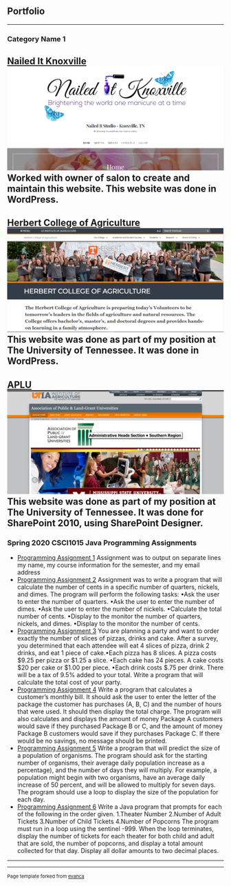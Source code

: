 ## Portfolio

---

### Category Name 1 

[Nailed It Knoxville](https://naileditknoxville.com/)
<img src="images/NailedItKnoxvilleScreenShot.PNG?raw=true"/>
Worked with owner of salon to create and maintain this website.  This website was done in WordPress.
---
[Herbert College of Agriculture](https://herbert.utk.edu)
<img src="images/HerbertScreenshot.PNG?raw=true"/>
This website was done as part of my position at The University of Tennessee.  It was done in WordPress.
---
[APLU](https://ag.tennessee.edu/APLU/Pages/default.aspx)
<img src="images/APLU_Screenshot.PNG?raw=true"/>
This website was done as part of my position at The University of Tennessee.  It was done for SharePoint 2010, using SharePoint Designer.
---

### Spring 2020 CSCI1015 Java Programming Assignments

- [Programming Assignment 1](https://github.com/smcraigo/JavaProgramsSpring2020/blob/master/CraigoPass1.java)
Assignment was to output on separate lines my name, my course information for the semester, and my email address
- [Programming Assignment 2](https://github.com/smcraigo/JavaProgramsSpring2020/blob/master/CraigoPass2.java)
Assignment was to write a program that will calculate the number of cents in a specific number of quarters, nickels, and dimes. The program will perform the following tasks:  •Ask the user to enter the number of quarters.   •Ask the user to enter the number of dimes.   •Ask the user to enter the number of nickels.  •Calculate the total number of cents.  •Display to the monitor the number of quarters, nickels, and dimes.   •Display to the monitor the number of cents.   
- [Programming Assignment 3](https://github.com/smcraigo/JavaProgramsSpring2020/blob/master/CraigoPass3.java)
You are planning a party and want to order exactly the number of slices of pizzas, drinks and cake. After a survey, you determined that each attendee will eat 4 slices of pizza, drink 2 drinks, and eat 1 piece of cake.•Each pizza has 8 slices. A pizza costs $9.25 per pizza or $1.25 a slice. •Each cake has 24 pieces. A cake costs $20 per cake or $1.00 per piece. •Each drink costs $.75 per drink. There will be a tax of 9.5% added to your total. Write a program that will calculate the total cost of your party.
- [Programming Assignment 4](https://github.com/smcraigo/JavaProgramsSpring2020/blob/master/CraigoPass4.java)
Write a program that calculates a customer’s monthly bill. It should ask the user to enter the letter of the package the customer has purchases (A, B, C) and the number of hours that were used. It should then display the total charge. The program will also calculates and displays the amount of money Package A customers would save if they purchased Package B or C, and the amount of money Package B customers would save if they purchases Package C. If there would be no savings, no message should be printed.  
- [Programming Assignment 5](https://github.com/smcraigo/JavaProgramsSpring2020/blob/master/CraigoPass5.java)
Write a program that will predict the size of a population of organisms. The program should ask for the starting number of organisms, their average daily population increase as a percentage), and the number of days they will multiply. For example, a population might begin with two organisms, have an average daily increase of 50 percent, and will be allowed to multiply for seven days. The program should use a loop to display the size of the population for each day.
- [Programming Assignment 6](https://github.com/smcraigo/JavaProgramsSpring2020/blob/master/CraigoPass6.java)
Write a Java program that prompts for each of the following in the order given.  1.Theater Number   2.Number of Adult Tickets   3.Number of Child Tickets   4.Number of Popcorns The program must run in a loop using the sentinel -999.  When the loop terminates, display the number of tickets for each theater for both child and adult that are sold, the number of popcorns, and display a total amount collected for that day.  Display all dollar  amounts  to  two  decimal  places.
---




---
<p style="font-size:11px">Page template forked from <a href="https://github.com/evanca/quick-portfolio">evanca</a></p>
<!-- Remove above link if you don't want to attibute -->
